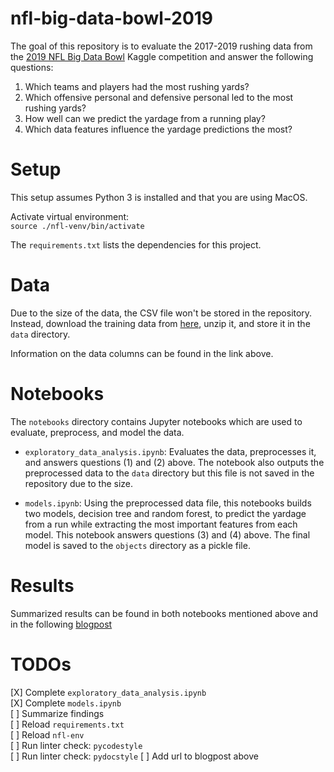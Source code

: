 # nfl-big-data-bowl-2019

The goal of this repository is to evaluate the 2017-2019 rushing data from the 
[2019 NFL 
Big Data Bowl](https://www.kaggle.com/c/nfl-big-data-bowl-2020/overview) 
Kaggle competition and answer the following questions:

1. Which teams and players had the most rushing yards?
2. Which offensive personal and defensive personal led to the most rushing 
yards?
3. How well can we predict the yardage from a running play?
4. Which data features influence the yardage predictions the most?

# Setup

This setup assumes Python 3 is installed and that you are using MacOS.

Activate virtual environment:  
`source ./nfl-venv/bin/activate`

The `requirements.txt` lists the dependencies for this project.

# Data

Due to the size of the data, the CSV file won't be stored in the repository. 
Instead, download the training data from 
[here](https://www.kaggle.com/c/nfl-big-data-bowl-2020/data), unzip it, 
and store it in the `data` directory.

Information on the data columns can be found in the link above.

# Notebooks

The `notebooks` directory contains Jupyter notebooks which are used to 
evaluate, preprocess, and model the data.

* `exploratory_data_analysis.ipynb`: Evaluates the data, preprocesses it, 
and answers questions (1) and (2) above. The notebook also outputs the 
preprocessed data to the `data` directory but this file is not saved in the 
repository due to the size.

* `models.ipynb`: Using the preprocessed data file, this notebooks builds two 
models, decision tree and random forest, to predict the yardage from a run 
while extracting the most important features from each model. 
This notebook answers questions (3) and (4) above. The final model is saved 
to the `objects` directory as a pickle file.

# Results

Summarized results can be found in both notebooks mentioned above and in the
following [blogpost]()


# TODOs
[X] Complete `exploratory_data_analysis.ipynb`  
[X] Complete `models.ipynb`  
[ ] Summarize findings  
[ ] Reload `requirements.txt`    
[ ] Reload `nfl-env`  
[ ] Run linter check: `pycodestyle`  
[ ] Run linter check: `pydocstyle`
[ ] Add url to blogpost above